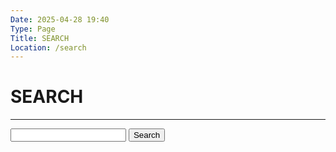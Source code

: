 ```yaml
---
Date: 2025-04-28 19:40
Type: Page
Title: SEARCH
Location: /search
---
```


# SEARCH

---

<form action="?" method="get">
<label for="search"></label>
<input type="text" name="search" />
<button type="submit">Search</button>
</form>
<br>
<br>
<br>
<br>
<br>
<br>
<br>
<br>
<br>
<br>
<br>
<br>
<br>
<br>
<br>
<br>
<br>
<br>
<br>
<br>
